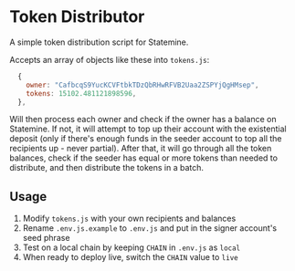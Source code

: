 # Token Distributor

A simple token distribution script for Statemine.

Accepts an array of objects like these into `tokens.js`:

```js
  {
    owner: "CafbcqS9YucKCVFtbkTDzQbRHwRFVB2Uaa2ZSPYjQgHMsep",
    tokens: 15102.481121898596,
  },
```

Will then process each owner and check if the owner has a balance on Statemine. If not, it will attempt to top up their account with the existential deposit (only if there's enough funds in the seeder account to top all the recipients up - never partial). After that, it will go through all the token balances, check if the seeder has equal or more tokens than needed to distribute, and then distribute the tokens in a batch.

## Usage

1. Modify `tokens.js` with your own recipients and balances
2. Rename `.env.js.example` to `.env.js` and put in the signer account's seed phrase
3. Test on a local chain by keeping `CHAIN` in `.env.js` as `local`
4. When ready to deploy live, switch the `CHAIN` value to `live`
